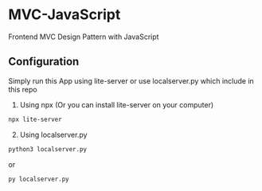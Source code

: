 # MVC-JavaScript
Frontend MVC Design Pattern with JavaScript 

## Configuration
Simply run this App using lite-server or use localserver.py which include in this repo
1. Using npx (Or you can install lite-server on your computer)
``` bash
npx lite-server
```

2. Using localserver.py
``` bash
python3 localserver.py
```
or
``` bash
py localserver.py
```
